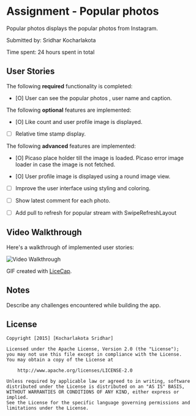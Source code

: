 # Assignment - Popular photos

Popular photos displays the popular photos from Instagram.

Submitted by: Sridhar Kocharlakota

Time spent: 24 hours spent in total

## User Stories

The following **required** functionality is completed:

* [O] User can see the popular photos , user name and caption.

The following **optional** features are implemented:

* [O] Like count and user profile image is displayed.
* [ ] Relative time stamp display.

The following **advanced** features are implemented:

* [O] Picaso place holder till the image is loaded. Picaso error image loader in case the image is not fetched.

* [O] User profile image is displayed using a round image view.

* [ ] Improve the user interface using styling and coloring.

* [ ] Show latest comment for each photo.

* [ ] Add pull to refresh for popular stream with SwipeRefreshLayout




## Video Walkthrough 

Here's a walkthrough of implemented user stories:

<img src='http://i.imgur.com/link/to/your/gif/file.gif' title='Video Walkthrough' width='' alt='Video Walkthrough' />

GIF created with [LiceCap](http://www.cockos.com/licecap/).

## Notes

Describe any challenges encountered while building the app.

## License

    Copyright [2015] [Kocharlakota Sridhar]

    Licensed under the Apache License, Version 2.0 (the "License");
    you may not use this file except in compliance with the License.
    You may obtain a copy of the License at

        http://www.apache.org/licenses/LICENSE-2.0

    Unless required by applicable law or agreed to in writing, software
    distributed under the License is distributed on an "AS IS" BASIS,
    WITHOUT WARRANTIES OR CONDITIONS OF ANY KIND, either express or implied.
    See the License for the specific language governing permissions and
    limitations under the License.

